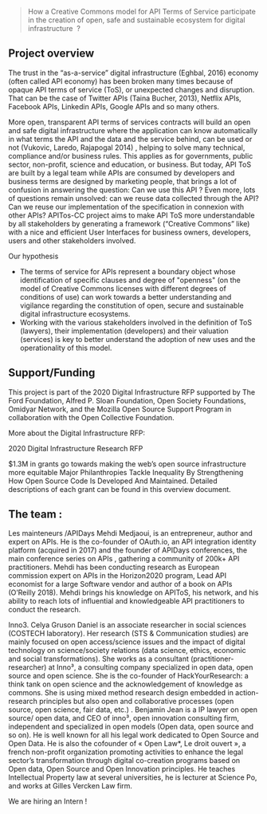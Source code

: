 > How a Creative Commons model for API Terms of Service participate in the creation of open, safe and sustainable ecosystem for digital infrastructure   ?

## Project overview 

The trust in the “as-a-service” digital infrastructure (Eghbal, 2016) economy (often called API economy) has been broken many times because of opaque API terms of service (ToS), or unexpected changes and disruption. That can be the case of Twitter APIs (Taina Bucher, 2013), Netflix APIs, Facebook APIs, Linkedin APIs, Google APIs and so many others. 

More open, transparent API terms of services contracts will build an open and safe digital infrastructure where the application can know automatically in what terms the API and the data and the service behind, can be used or not (Vukovic, Laredo, Rajapogal 2014) , helping to solve many technical, compliance and/or business rules. This applies as for governments, public sector, non-profit, science and education, or business.
But today, API ToS are built by a legal team while APIs are consumed by developers and business terms are designed by marketing people, that brings a lot of confusion in answering the question: Can we use this API ? Even more, lots of questions remain unsolved: can we reuse data collected through the API? Can we reuse our implementation of the specification in connexion with other APIs?
APITos-CC project aims to make API ToS more understandable by all stakeholders by generating a framework (“Creative Commons” like) with a nice and efficient User Interfaces for business owners, developers, users and other stakeholders involved. 

Our hypothesis 
- The terms of service for APIs represent a boundary object whose identification of specific clauses and degree of "openness" (on the model of Creative Commons licenses with different degrees of conditions of use) can work towards a better understanding and vigilance regarding the constitution of open, secure and sustainable digital infrastructure ecosystems.  
- Working with the various stakeholders involved in the definition of ToS (lawyers), their implementation (developers) and their valuation (services) is key to better understand the adoption of new uses and the operationality of this model.



## Support/Funding 

This project is part of the 2020 Digital Infrastructure RFP supported by The Ford Foundation, Alfred P. Sloan Foundation, Open Society Foundations, Omidyar Network, and the Mozilla Open Source Support Program in collaboration with the Open Collective Foundation. 

More about the Digital Infrastructure RFP:

2020 Digital Infrastructure Research RFP 

$1.3M in grants go towards making the web’s open source infrastructure more equitable
Major Philanthropies Tackle Inequality By Strengthening How Open Source Code Is Developed And Maintained.
Detailed descriptions of each grant can be found in this overview document.

## The team : 

Les mainteneurs /APIDays
Mehdi Medjaoui, is an entrepreneur, author and expert on APIs. He is the co-founder of OAuth.io, an API integration identity platform (acquired in 2017) and the founder of APIDays conferences, the main conference series on APIs , gathering a community of 200k+ API practitioners. Mehdi has been conducting research as European commission expert on APIs in the Horizon2020 program, Lead API economist for a large Software vendor and author of a book on APIs (O’Reilly 2018). Mehdi brings his knowledge on APIToS, his network, and his ability to reach lots of influential and knowledgeable API practitioners to conduct the research.

Inno3. 
Celya Gruson Daniel is an associate researcher in social sciences (COSTECH laboratory). Her research (STS & Communication studies) are mainly focused on open access/science issues and the impact of digital technology on science/society relations (data science, ethics, economic and social transformations). She works as a consultant (practitioner-researcher) at Inno³, a consulting company specialized in open data, open source and open science. She is the co-founder of HackYourResearch: a think tank on open science and the acknowledgement of knowledge as commons. She is using mixed method research design embedded in action-research principles but also open and collaborative processes (open source, open science, fair data, etc.) . 
Benjamin Jean is a IP lawyer on open source/ open data, and CEO of inno³, open innovation consulting firm, independent and specialized in open models (Open data, open source and so on). He is well known for all his legal work dedicated to Open Source and Open Data. He is also the cofounder of « Open Law*, Le droit ouvert », a french non-profit organization promoting activities to enhance the legal sector’s transformation through digital co-creation programs based on Open data, Open Source and Open Innovation principles. He teaches Intellectual Property law at several universities, he is lecturer at Science Po, and works at Gilles Vercken Law firm. 

We are hiring an Intern ! 

